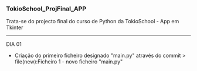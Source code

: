 ### TokioSchool_ProjFinal_APP
Trata-se do projecto final do curso de Python da TokioSchool - App em Tkinter
___________________________________________________________________________________________________________________________________________________________

DIA 01 

- Criação do primeiro ficheiro designado "main.py" através do commit > file(new):Ficheiro 1 - novo ficheiro "main.py"
